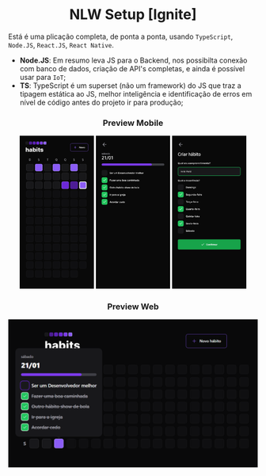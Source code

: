 <h1 align="center">NLW Setup [Ignite]</h1>

Está é uma plicação completa, de ponta a ponta, usando `TypeScript`, `Node.JS`, `React.JS`, `React Native`.

- **Node.JS**: Em resumo leva JS para o Backend, nos possibilta conexão com banco de dados, criação de API's completas, e ainda é possível usar para `IoT`;
- **TS**: TypeScript é um superset (não um framework) do JS que traz a tipagem estática ao JS, melhor inteligência e identificação de erros em nível de código antes do projeto ir para produção;

<h3 align="center">Preview Mobile</h3>
<p align="center">
  <img width="150" alt="NLW-SETUP-IGNITE" src="./.github/Mobile1.jpg">
  <img width="150" alt="NLW-SETUP-IGNITE" src="./.github/Mobile2.jpg">
  <img width="150" alt="NLW-SETUP-IGNITE" src="./.github/Mobile3.jpg">
<p>
<h3 align="center">Preview Web</h3>
<img width="2000" alt="NLW-SETUP-IGNITE" src="./.github/Web.PNG">
